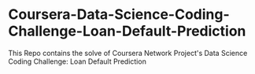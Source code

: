 # Coursera-Data-Science-Coding-Challenge-Loan-Default-Prediction
This Repo contains the solve of Coursera Network Project's Data Science Coding Challenge: Loan Default Prediction
